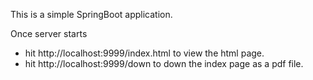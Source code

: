 This is a simple SpringBoot application.

Once server starts
- hit http://localhost:9999/index.html to view the html page.
- hit http://localhost:9999/down to down the index page as a pdf file.
